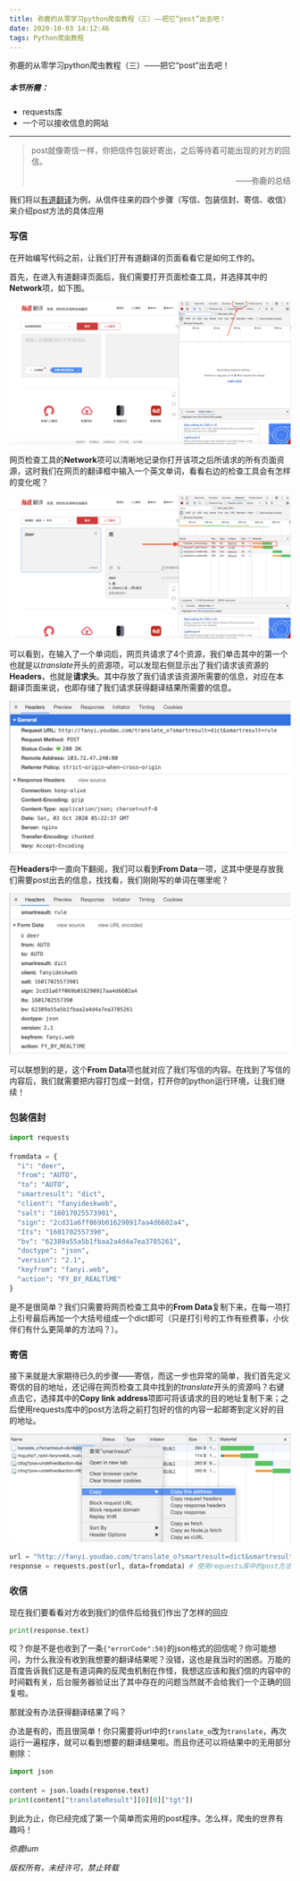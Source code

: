```yaml
---
title: 弥鹿的从零学习python爬虫教程（三）——把它“post”出去吧！
date: 2020-10-03 14:12:46
tags: Python爬虫教程
---
```


弥鹿的从零学习python爬虫教程（三）——把它“post”出去吧！



##### 本节所需：

- requests库
- 一个可以接收信息的网站

---

> post就像寄信一样，你把信件包装好寄出，之后等待着可能出现的对方的回信。
>
> <p align="right">——弥鹿的总结</p>



我们将以[有道翻译](http://fanyi.youdao.com/)为例，从信件往来的四个步骤（写信、包装信封、寄信、收信）来介绍post方法的具体应用

<!--more-->

### 写信

在开始编写代码之前，让我们打开有道翻译的页面看看它是如何工作的。

首先，在进入有道翻译页面后，我们需要打开页面检查工具，并选择其中的**Network**项，如下图。

![有道翻译首页](../images/PythonLearning/p3-1.png)

网页检查工具的**Network**项可以清晰地记录你打开该项之后所请求的所有页面资源，这时我们在网页的翻译框中输入一个英文单词，看看右边的检查工具会有怎样的变化呢？

![输入单词后的变化](../images/PythonLearning/p3-2.png)

可以看到，在输入了一个单词后，网页共请求了4个资源，我们单击其中的第一个也就是以*translate*开头的资源项，可以发现右侧显示出了我们请求该资源的**Headers**，也就是**请求头**。其中存放了我们请求该资源所需要的信息，对应在本翻译页面来说，也即存储了我们请求获得翻译结果所需要的信息。

<img src="../images/PythonLearning/p3-3.png" alt="Headers" style="zoom:50%;" />

在**Headers**中一直向下翻阅，我们可以看到**From Data**一项，这其中便是存放我们需要post出去的信息，找找看，我们刚刚写的单词在哪里呢？

<img src="../images/PythonLearning/p3-4.png" alt="From Data" style="zoom:50%;" />

可以联想到的是，这个**From Data**项也就对应了我们写信的内容。在找到了写信的内容后，我们就需要把内容打包成一封信，打开你的python运行环境，让我们继续！

### 包装信封

```python
import requests

fromdata = {
  "i": "deer", 
  "from": "AUTO", 
  "to": "AUTO", 
  "smartresult": "dict", 
  "client": "fanyideskweb", 
  "salt": "16017025573901",
  "sign": "2cd31a6ff069b016290917aa4d6602a4",
  "Its": "1601702557390", 
  "bv": "62389a55a5b1fbaa2a4d4a7ea3785261", 
  "doctype": "json", 
  "version": "2.1", 
  "keyfrom": "fanyi.web", 
  "action": "FY_BY_REALTlME"
}
```

是不是很简单？我们只需要将网页检查工具中的**From Data**复制下来，在每一项打上引号最后再加一个大括号组成一个dict即可（只是打引号的工作有些费事，小伙伴们有什么更简单的方法吗？）。

### 寄信

接下来就是大家期待已久的步骤——寄信，而这一步也异常的简单，我们首先定义寄信的目的地址，还记得在网页检查工具中找到的*translate*开头的资源吗？右键点击它，选择其中的**Copy link address**项即可将该请求的目的地址复制下来；之后使用requests库中的post方法将之前打包好的信的内容一起邮寄到定义好的目的地址。

<img src="../images/PythonLearning/p3-5.png" alt="Copy link address" style="zoom:50%;" />

```python
url = "http://fanyi.youdao.com/translate_o?smartresult=dict&smartresult=rule" # 获取到的目的地址
response = requests.post(url, data=fromdata) # 使用requests库中的post方法
```

### 收信

现在我们要看看对方收到我们的信件后给我们作出了怎样的回应

```python
print(response.text)
```

哎？你是不是也收到了一条`{"errorCode":50}`的json格式的回信呢？你可能想问，为什么我没有收到我想要的翻译结果呢？没错，这也是我当时的困惑。万能的百度告诉我们这是有道词典的反爬虫机制在作怪，我想这应该和我们信的内容中的时间戳有关，后台服务器验证出了其中存在的问题当然就不会给我们一个正确的回复啦。

那就没有办法获得翻译结果了吗？

办法是有的，而且很简单！你只需要将url中的`translate_o`改为`translate`，再次运行一遍程序，就可以看到想要的翻译结果啦。而且你还可以将结果中的无用部分剔除：

```python
import json

content = json.loads(response.text)
print(content["translateResult"][0][0]["tgt"])
```



到此为止，你已经完成了第一个简单而实用的post程序。怎么样，爬虫的世界有趣吗！



*弥鹿lum*

*版权所有，未经许可，禁止转载*

